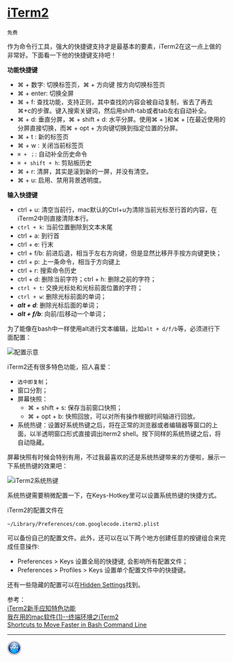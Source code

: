 # [iTerm2](http://iterm2.com/)

`免费`

作为命令行工具，强大的快捷键支持才是最基本的要素，iTerm2在这一点上做的非常好。下面看一下他的快捷键支持吧！

**功能快捷键**

* ⌘ + 数字: 切换标签页，⌘ + 方向键 按方向切换标签页
* ⌘ + enter: 切换全屏
* ⌘ + f: 查找功能，支持正则，其中查找的内容会被自动复制，省去了再去⌘+c的步骤。键入搜索关键词，然后用shift-tab或者tab左右自动补全。
* ⌘ + d: 垂直分屏，⌘ + shift + d: 水平分屏。使用⌘ + ]和⌘ + [在最近使用的分屏直接切换，而⌘ + opt + 方向键切换到指定位置的分屏。
* ⌘ + t : 新的标签页
* ⌘ + w : 关闭当前标签页
* `⌘ + ；`: 自动补全历史命令
* `⌘ + shift + h`: 剪贴板历史
* ⌘ + r: 清屏，其实是滚到新的一屏，并没有清空。
* ⌘ + u: 启用、禁用背景透明度。

**输入快捷键**

* ctrl + u: 清空当前行，mac默认的Ctrl+u为清除当前光标至行首的内容，在iTerm2中则直接清除本行。
* `ctrl + k`: 当前位置删除到文本末尾
* ctrl + a: 到行首
* ctrl + e: 行末
* ctrl + f/b: 前进后退，相当于左右方向键，但是显然比移开手按方向键更快；
* ctrl + p: 上一条命令，相当于方向键上
* ctrl + r: 搜索命令历史
* ctrl + d: 删除当前字符；ctrl + h: 删除之前的字符；
* `ctrl + t`: 交换光标处和光标前面位置的字符；
* `ctrl + w`: 删除光标前面的单词；
* **_alt + d_**: 删除光标后面的单词；
* **_alt + f/b_**: 向前/后移动一个单词；

为了能像在bash中一样使用alt进行文本编辑，比如`alt + d/f/b`等，必须进行下面配置：

![配置示意][2]


iTerm2还有很多特色功能，招人喜爱：

* `选中即复制`；
* 窗口分割；
* 屏幕快照：
	* ⌘ + shift + s: 保存当前窗口快照；
	* ⌘ + opt + b: 快照回放，可以对所有操作根据时间轴进行回放。
* 系统热键：设置好系统热键之后，将在正常的浏览器或者编辑器等窗口的上面，以半透明窗口形式直接调出iterm2 shell。按下同样的系统热键之后，将自动隐藏。

屏幕快照有时候会特别有用，不过我最喜欢的还是系统热键带来的方便啦，展示一下系统热键的效果吧：

![iTerm2系统热键][1]

系统热键需要稍微配置一下，在Keys-Hotkey里可以设置系统热键的快捷方式。

iTerm2的配置文件在

	~/Library/Preferences/com.googlecode.iterm2.plist

可以备份自己的配置文件。此外，还可以在以下两个地方创建任意的按键组合来完成任意操作:

* Preferences > Keys 设置全局的快捷键, 会影响所有配置文件；
* Preferences > Profiles > Keys 设置单个配置文件中的快捷键。

还有一些隐藏的配置可以在[Hidden Settings](http://iterm2.com/documentation-hidden-settings.html)找到。

参考：    
[iTerm2新手应知特色功能  ](http://www.yangzhiping.com/tech/iterm2.html)  
[我在用的mac软件(1)--终端环境之iTerm2](http://www.cnblogs.com/noTice520/p/3190529.html)  
[Shortcuts to Move Faster in Bash Command Line](http://teohm.com/blog/2012/01/04/shortcuts-to-move-faster-in-bash-command-line/)    



[1]: http://xuelangzf-github.qiniudn.com/2014-11-11_iTerm2.png
[2]: http://xuelangzf-github.qiniudn.com/apps_iterm2_bash_etc.png

---
[![](../resource/apps.png)](http://github.com/xuelangZF/MacOSX/blob/gh-pages/apps/apps_summary.md)